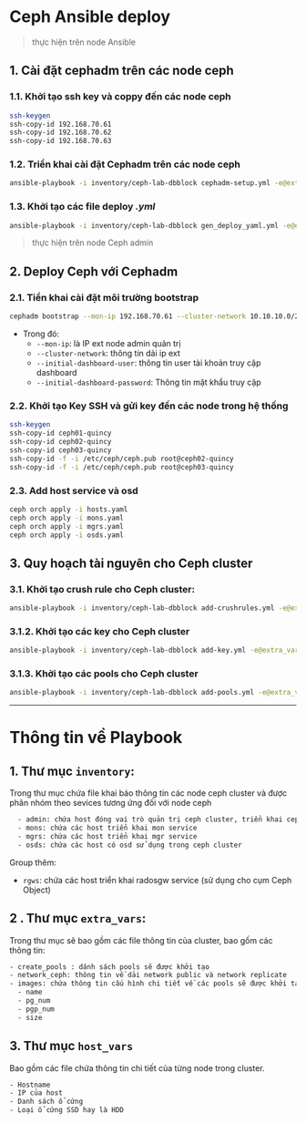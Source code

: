 # Ceph Ansible deploy

> thực hiện trên node Ansible
## 1. Cài đặt cephadm trên các node ceph
### 1.1. Khởi tạo ssh key và coppy đến các node ceph
```sh
ssh-keygen
ssh-copy-id 192.168.70.61
ssh-copy-id 192.168.70.62
ssh-copy-id 192.168.70.63
```
### 1.2. Triển khai cài đặt Cephadm trên các node ceph
```sh
ansible-playbook -i inventory/ceph-lab-dbblock cephadm-setup.yml -e@extra_vars/customise_cephlab.yml
```
### 1.3. Khởi tạo các file deploy *.yml*
```sh
ansible-playbook -i inventory/ceph-lab-dbblock gen_deploy_yaml.yml -e@extra_vars/customise_cephlab.yml
```
> thực hiện trên node Ceph admin
## 2. Deploy Ceph với Cephadm
### 2.1. Tiển khai cài đặt môi trường bootstrap
```sh
cephadm bootstrap --mon-ip 192.168.70.61 --cluster-network 10.10.10.0/24 --initial-dashboard-user admin --initial-dashboard-password "passwd123" --config ceph.conf  --skip-monitoring-stack
```
- Trong đó: 
  - `--mon-ip`: là IP ext node admin quản trị
  - `--cluster-network`: thông tin dải ip ext
  - `--initial-dashboard-user`: thông tin user tài khoản truy cập  dashboard
  - `--initial-dashboard-password`: Thông tin mật khẩu truy cập 

### 2.2. Khởi tạo Key SSH và gửi key đến các node trong hệ thống
```sh
ssh-keygen
ssh-copy-id ceph01-quincy
ssh-copy-id ceph02-quincy
ssh-copy-id ceph03-quincy
ssh-copy-id -f -i /etc/ceph/ceph.pub root@ceph02-quincy
ssh-copy-id -f -i /etc/ceph/ceph.pub root@ceph03-quincy
```
### 2.3. Add host service và osd
```sh
ceph orch apply -i hosts.yaml
ceph orch apply -i mons.yaml
ceph orch apply -i mgrs.yaml
ceph orch apply -i osds.yaml
```


## 3. Quy hoạch tài nguyên cho Ceph cluster
### 3.1. Khởi tạo crush rule cho Ceph cluster:
```sh
ansible-playbook -i inventory/ceph-lab-dbblock add-crushrules.yml -e@extra_vars/customise_cephlab.yml
```
### 3.1.2. Khởi tạo các key cho Ceph cluster
```sh
ansible-playbook -i inventory/ceph-lab-dbblock add-key.yml -e@extra_vars/customise_cephlab.yml
```
### 3.1.3. Khởi tạo các pools cho Ceph cluster
```sh
ansible-playbook -i inventory/ceph-lab-dbblock add-pools.yml -e@extra_vars/customise_cephlab.yml
```
-------------
# Thông tin về Playbook
## 1. Thư mục `inventory`:
Trong thư mục chứa file khai báo thông tin các node ceph cluster và được phân nhóm theo sevices tương ứng đối với node ceph
```sh
  - admin: chứa host đóng vai trò quản trị ceph cluster, triển khai ceph sử dụng cephadm
  - mons: chứa các host triển khai mon service
  - mgrs: chứa các host triển khai mgr service
  - osds: chứa các host có osd sử dụng trong ceph cluster
```
Group thêm:
- `rgws`: chứa các host triển khai radosgw service (sử dụng cho cụm Ceph Object)

## 2 . Thư mục `extra_vars`:
Trong thư mục sẽ bao gồm các file thông tin của cluster, bao gốm các thông tin:
```sh
- create_pools : dánh sách pools sẽ được khởi tạo
- network_ceph: thông tin về dải network public và network replicate
- images: chứa thông tin cấu hình chi tiết về các pools sẽ được khởi tạo bao gồm các thông số cơ bản:
  - name
  - pg_num
  - pgp_num
  - size
```

## 3. Thư mục `host_vars`
Bao gồm các file chứa thông tin chi tiết của từng node trong cluster.
```sh
- Hostname
- IP của host
- Danh sách ổ cứng
- Loại ổ cứng SSD hay là HDD
```
